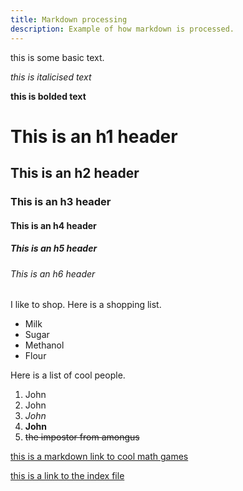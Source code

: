 ```yaml
---
title: Markdown processing
description: Example of how markdown is processed.
---
```


this is some basic text.

*this is italicised text*

**this is bolded text**

# This is an h1 header

## This is an h2 header

### This is an h3 header

#### This is an h4 header

##### This is an h5 header

###### This is an h6 header

I like to shop. Here is a shopping list.
- Milk
- Sugar
- Methanol
- Flour

Here is a list of cool people.
1. John
2. John
3. *John*
4. **John**
5. ~~the impostor from amongus~~

[this is a markdown link to cool math games](https://www.coolmathgames.com/)

[this is a link to the index file](../index.md)


